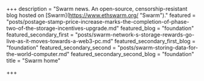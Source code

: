 +++
description = "Swarm news. An open-source, censorship-resistant blog hosted on [Swarm](https://www.ethswarm.org/ \"Swarm\")."
featured = "posts/postage-stamp-price-increase-marks-the-completion-of-phase-two-of-the-storage-incentives-upgrade.md"
featured_blog = "foundation"
featured_secondary_first = "posts/swarm-network-s-storage-rewards-go-live-as-it-moves-towards-a-web3-pc.md"
featured_secondary_first_blog = "foundation"
featured_secondary_second = "posts/swarm-storing-data-for-the-world-computer.md"
featured_secondary_second_blog = "foundation"
title = "Swarm home"

+++
